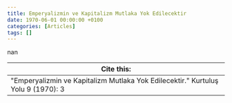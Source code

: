 ```yaml
---
title: Emperyalizmin ve Kapitalizm Mutlaka Yok Edilecektir
date: 1970-06-01 00:00:00 +0100
categories: [Articles]
tags: []
---
```


nan

| Cite this:   |
|--------|
| "Emperyalizmin ve Kapitalizm Mutlaka Yok Edilecektir." Kurtuluş Yolu 9 (1970): 3 

